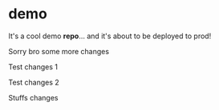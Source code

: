 # demo
It's a cool demo **repo**...
and it's about to be deployed to prod!

Sorry bro some more changes

Test changes 1

Test changes 2

Stuffs changes
